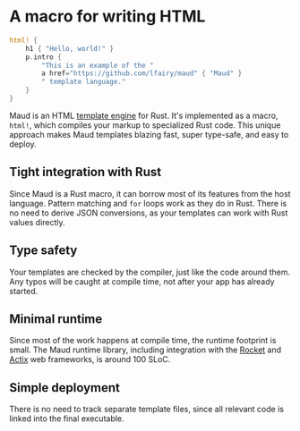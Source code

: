 <!-- Comment that prevents the title from getting picked up -->

# A macro for writing HTML

```rust
html! {
    h1 { "Hello, world!" }
    p.intro {
        "This is an example of the "
        a href="https://github.com/lfairy/maud" { "Maud" }
        " template language."
    }
}
```

Maud is an HTML [template engine] for Rust. It's implemented as a macro, `html!`, which compiles your markup to specialized Rust code. This unique approach makes Maud templates blazing fast, super type-safe, and easy to deploy.

[template engine]: https://www.simple-is-better.org/template/

## Tight integration with Rust

Since Maud is a Rust macro, it can borrow most of its features from the host language. Pattern matching and `for` loops work as they do in Rust. There is no need to derive JSON conversions, as your templates can work with Rust values directly.

## Type safety

Your templates are checked by the compiler, just like the code around them. Any typos will be caught at compile time, not after your app has already started.

## Minimal runtime

Since most of the work happens at compile time, the runtime footprint is small. The Maud runtime library, including integration with the [Rocket] and [Actix] web frameworks, is around 100 SLoC.

[Rocket]: https://rocket.rs/
[Actix]: https://actix.rs/

## Simple deployment

There is no need to track separate template files, since all relevant code is linked into the final executable.
